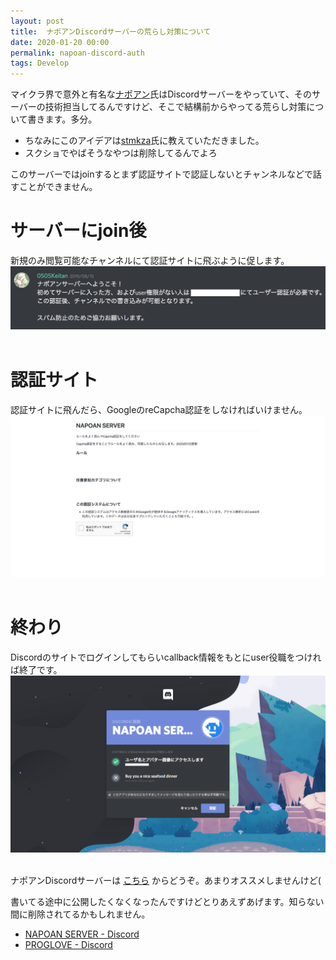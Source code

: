 ```yaml
---
layout: post
title:  ナポアンDiscordサーバーの荒らし対策について
date: 2020-01-20 00:00
permalink: napoan-discord-auth
tags: Develop
---
```

マイクラ界で意外と有名な<a href="https://napoan.com">ナポアン</a>氏はDiscordサーバーをやっていて、そのサーバーの技術担当してるんですけど、そこで結構前からやってる荒らし対策について書きます。多分。

 - ちなみにこのアイデアは<a href="https://twitter.com/stmkza">stmkza</a>氏に教えていただきました。
 - スクショでやばそうなやつは削除してるんでよろ

このサーバーではjoinするとまず認証サイトで認証しないとチャンネルなどで話すことができません。

# サーバーにjoin後
新規のみ閲覧可能なチャンネルにて認証サイトに飛ぶように促します。
<img src="assets/images/2020-01-20-01.png">
<br><br>

# 認証サイト
認証サイトに飛んだら、GoogleのreCapcha認証をしなければいけません。
<img src="assets/images/2020-01-20-02.png">
<br><br>

# 終わり
Discordのサイトでログインしてもらいcallback情報をもとにuser役職をつければ終了です。
<img src="assets/images/2020-01-20-03.png">
<br><br>

ナポアンDiscordサーバーは <a href="https://discord.gg/GUSKXZZ">こちら</a> からどうぞ。あまりオススメしませんけど(

書いてる途中に公開したくなくなったんですけどとりあえずあげます。知らない間に削除されてるかもしれません。


 - <a href="https://discord.gg/GUSKXZZ">NAPOAN SERVER - Discord</a>
 - <a href="https://discord.gg/gNkUbpb">PROGLOVE - Discord</a>